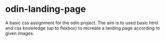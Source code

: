 # odin-landing-page
A basic css assignment for the odin project. The aim is to used basic html and css knowledge (up to flexbox) to recreate a landing page according to given images.

